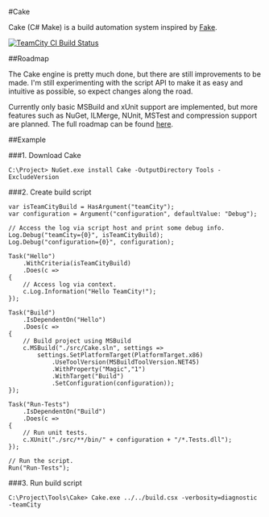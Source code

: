 #Cake

Cake (C# Make) is a build automation system inspired by [Fake](http://fsharp.github.io/FAKE/).

[![TeamCity CI Build Status](http://builds.nullreferenceexception.se/app/rest/builds/buildType:id:Cake_Continuous/statusIcon)](http://builds.nullreferenceexception.se/viewType.html?buildTypeId=Cake_Continuous&guest=1)

##Roadmap

The Cake engine is pretty much done, but there are still improvements to be made. I'm still experimenting with the script API to make it as easy and intuitive as possible, so expect changes along the road.

Currently only basic MSBuild and xUnit support are implemented, but more features such as NuGet, ILMerge, NUnit, MSTest and compression support are planned. The full roadmap can be found [here](https://github.com/patriksvensson/cake/issues/milestones).

##Example

###1. Download Cake

```
C:\Project> NuGet.exe install Cake -OutputDirectory Tools -ExcludeVersion
```

###2. Create build script

```CSharp
var isTeamCityBuild = HasArgument("teamCity");
var configuration = Argument("configuration", defaultValue: "Debug");

// Access the log via script host and print some debug info.
Log.Debug("teamCity={0}", isTeamCityBuild);
Log.Debug("configuration={0}", configuration);

Task("Hello")
    .WithCriteria(isTeamCityBuild)
    .Does(c =>
{
    // Access log via context.
    c.Log.Information("Hello TeamCity!");
});

Task("Build")
    .IsDependentOn("Hello")
    .Does(c =>
{
    // Build project using MSBuild
    c.MSBuild("./src/Cake.sln", settings => 
        settings.SetPlatformTarget(PlatformTarget.x86)
            .UseToolVersion(MSBuildToolVersion.NET45)
            .WithProperty("Magic","1")
            .WithTarget("Build")
            .SetConfiguration(configuration));
});

Task("Run-Tests")
    .IsDependentOn("Build")
    .Does(c =>
{
    // Run unit tests.
    c.XUnit("./src/**/bin/" + configuration + "/*.Tests.dll");
});

// Run the script.
Run("Run-Tests");
```

###3. Run build script

```
C:\Project\Tools\Cake> Cake.exe ../../build.csx -verbosity=diagnostic -teamCity
```
